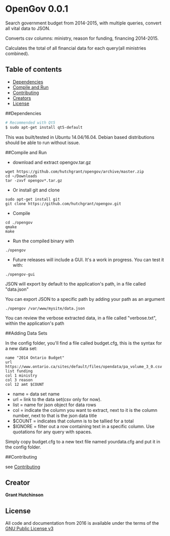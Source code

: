 # OpenGov 0.0.1
Search government budget from 2014-2015, with multiple queries, convert all vital data to JSON.

Converts csv columns: ministry, reason for funding, financing 2014-2015.

Calculates the total of all financial data for each query(all ministries combined).

## Table of contents

- [Dependencies](#dependencies)
- [Compile and Run](#compile-and-run)
- [Contributing](#contributing)
- [Creators](#creators)
- [License](#license)

##Dependencies

```bash
# Recommended with Qt5
$ sudo apt-get install qt5-default
```
This was built/tested in Ubuntu 14.04/16.04. Debian based distributions should be able to run without issue. 


##Compile and Run
- download and extract opengov.tar.gz 
```
wget https://github.com/hutchgrant/opengov/archive/master.zip
cd ~/Downloads
tar -zxvf opengov*.tar.gz 
```
- Or install git and clone
```
sudo apt-get install git
git clone https://github.com/hutchgrant/opengov.git
```
- Compile
```
cd ./opengov
qmake 
make
```
- Run the compiled binary with
```
./opengov
```
- Future releases will include a GUI. It's a work in progress. You can test it with:
```
./opengov-gui
```

JSON will export by default to the application's path, in a file called "data.json"

You can export JSON to a specific path by adding your path as an argument
```
./opengov /var/www/mysite/data.json
```

You can review the verbose extracted data, in a file called "verbose.txt", within the application's path

##Adding Data Sets

In the config folder, you'll find a file called budget.cfg, this is the syntax for a new data set:
```
name "2014 Ontario Budget"
url https://www.ontario.ca/sites/default/files/opendata/pa_volume_3_0.csv
list funding
col 1 ministry
col 3 reason
col 12 amt $COUNT
```

- name = data set name
- url = link to the data set(csv only for now).
- list = name for json object for data rows
- col =  indicate the column you want to extract, next to it is the column number, next to that is the json data title
- $COUNT = indicates that column is to be tallied for a total
- $IGNORE = filter out a row containing text in a specific column. Use quotations for any query with spaces.

Simply copy budget.cfg to a new text file named yourdata.cfg and put it in the config folder. 

##Contributing

see [Contributing](https://github.com/hutchgrant/opengov/blob/master/CONTRIBUTING.md)

## Creator
**Grant Hutchinson**

## License
All code and documentation from 2016 is available under the terms of the [GNU Public License v3](http://www.gnu.org/copyleft/gpl.html)
